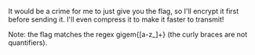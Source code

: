 It would be a crime for me to just give you the flag, so I'll encrypt it first before sending it. I'll even compress it to make it faster to transmit!

Note: the flag matches the regex gigem{[a-z_]+} (the curly braces are not quantifiers).
